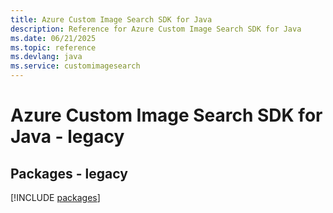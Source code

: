 ```yaml
---
title: Azure Custom Image Search SDK for Java
description: Reference for Azure Custom Image Search SDK for Java
ms.date: 06/21/2025
ms.topic: reference
ms.devlang: java
ms.service: customimagesearch
---
```

# Azure Custom Image Search SDK for Java - legacy
## Packages - legacy
[!INCLUDE [packages](custom-image-search-index.md)]
